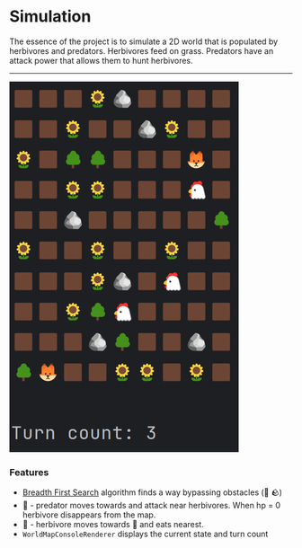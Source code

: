 # Simulation
The essence of the project is to simulate a 2D world that is populated by herbivores and predators.  Herbivores feed on grass. Predators have an attack power that allows them to hunt herbivores.
***
![](src/main/resources/WorldMap.png) 

### Features
* [Breadth First Search](https://en.wikipedia.org/wiki/Breadth-first_search) algorithm finds a way bypassing obstacles (🌳 🪨)
* 🦊 - predator moves towards and attack near herbivores. When hp = 0 herbivore disappears from the map. 
* 🐔 - herbivore moves towards 🌻 and eats nearest.
* `WorldMapConsoleRenderer` displays the current state and turn count 